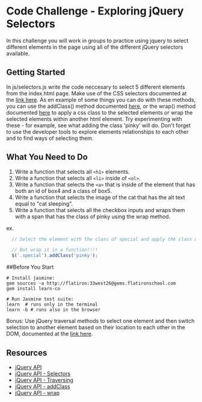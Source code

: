 # Code Challenge - Exploring jQuery Selectors

In this challenge you will work in groups to practice using jquery to select different elements in the page using all of the different jQuery selectors available. 

## Getting Started
In js/selectors.js write the code neccesary to select 5 different elements from the index.html page. Make use of the CSS selectors documented at the [link here](http://api.jquery.com/category/selectors/). As en example of some things you can do with these methods, you can use the addClass() method documented [here](http://api.jquery.com/addClass/), or the wrap() method documented [here](http://api.jquery.com/wrap/) to apply a css class to the selected elements or wrap the selected elements within another html element. Try experimenting with these - for example, see what adding the class 'pinky' will do. Don't forget to use the developer tools to explore elements relationships to each other and to find ways of selecting them.

## What You Need to Do

1. Write a function that selects all `<h1>` elements.
2. Write a function that selects all `<li>` inside of `<ol>`.
3. Write a function that selects the `<a>` that is inside of the element that has both an id of box4 and a class of box5.
4. Write a function that selects the image of the cat that has the alt text equal to "cat sleeping".
5. Write a function that selects all the checkbox inputs and wraps them with a span that has the class of pinky using the wrap method.

ex.
```javascript
  // Select the element with the class of special and apply the class of pinky using addClass method.

  // But wrap it in a function!!!!
  $('.special').addClass('pinky');
```

##Before You Start
```shell
# Install jasmine:
gem sources -a http://flatiron:33west26@gems.flatironschool.com
gem install learn-co

# Run Jasmine test suite:
learn  # runs only in the terminal
learn -b # runs also in the browser
```

Bonus: Use jQuery traversal methods to select one element and then switch selection to another element based on their location to each other in the DOM, documented at the [link here](http://api.jquery.com/category/traversing/).

## Resources

 * [jQuery API](http://api.jquery.com)
 * [jQuery API - Selectors](http://api.jquery.com/category/selectors/)
 * [jQuery API - Traversing](http://api.jquery.com/category/traversing/)
 * [jQuery API - addClass](http://api.jquery.com/addClass/)
 * [jQuery API - wrap](http://api.jquery.com/wrap/)
